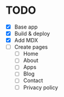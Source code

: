 # TODO

- [x] Base app
- [x] Build & deploy
- [x] Add MDX
- [ ] Create pages
  - [ ] Home
  - [ ] About
  - [ ] Apps
  - [ ] Blog
  - [ ] Contact
  - [ ] Privacy policy